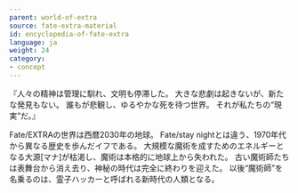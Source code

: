 ```yaml
---
parent: world-of-extra
source: fate-extra-material
id: encyclopedia-of-fate-extra
language: ja
weight: 24
category:
- concept
---
```


『人々の精神は管理に馴れ、文明も停滞した。
大きな悲劇は起きないが、新たな発見もない。
誰もが悲観し、ゆるやかな死を待つ世界。
それが私たちの“現実”だ。』

Fate/EXTRAの世界は西暦2030年の地球。
Fate/stay nightとは違う、1970年代から異なる歴史を歩んだイフである。
大規模な魔術を成すためのエネルギーとなる大源[マナ]が枯渇し、魔術は本格的に地球上から失われた。
古い魔術師たちは表舞台から消え去り、神秘の時代は完全に終わりを迎えた。
以後“魔術師”を名乗るのは、霊子ハッカーと呼ばれる新時代の人類となる。
